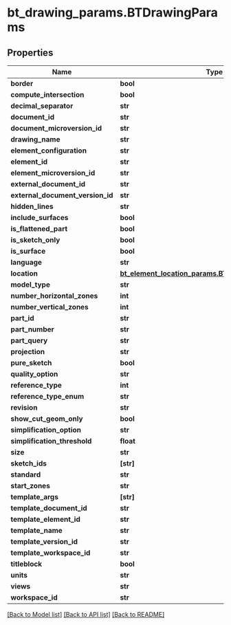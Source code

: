 # bt_drawing_params.BTDrawingParams

## Properties
Name | Type | Description | Notes
------------ | ------------- | ------------- | -------------
**border** | **bool** |  | [optional] 
**compute_intersection** | **bool** |  | [optional] 
**decimal_separator** | **str** |  | [optional] 
**document_id** | **str** |  | [optional] 
**document_microversion_id** | **str** |  | [optional] 
**drawing_name** | **str** |  | [optional] 
**element_configuration** | **str** |  | [optional] 
**element_id** | **str** |  | [optional] 
**element_microversion_id** | **str** |  | [optional] 
**external_document_id** | **str** |  | [optional] 
**external_document_version_id** | **str** |  | [optional] 
**hidden_lines** | **str** |  | [optional] 
**include_surfaces** | **bool** |  | [optional] 
**is_flattened_part** | **bool** |  | [optional] 
**is_sketch_only** | **bool** |  | [optional] 
**is_surface** | **bool** |  | [optional] 
**language** | **str** |  | [optional] 
**location** | [**bt_element_location_params.BTElementLocationParams**](BTElementLocationParams.md) |  | [optional] 
**model_type** | **str** |  | [optional] 
**number_horizontal_zones** | **int** |  | [optional] 
**number_vertical_zones** | **int** |  | [optional] 
**part_id** | **str** |  | [optional] 
**part_number** | **str** |  | [optional] 
**part_query** | **str** |  | [optional] 
**projection** | **str** |  | [optional] 
**pure_sketch** | **bool** |  | [optional] 
**quality_option** | **str** |  | [optional] 
**reference_type** | **int** |  | [optional] 
**reference_type_enum** | **str** |  | [optional] 
**revision** | **str** |  | [optional] 
**show_cut_geom_only** | **bool** |  | [optional] 
**simplification_option** | **str** |  | [optional] 
**simplification_threshold** | **float** |  | [optional] 
**size** | **str** |  | [optional] 
**sketch_ids** | **[str]** |  | [optional] 
**standard** | **str** |  | [optional] 
**start_zones** | **str** |  | [optional] 
**template_args** | **[str]** |  | [optional] 
**template_document_id** | **str** |  | [optional] 
**template_element_id** | **str** |  | [optional] 
**template_name** | **str** |  | [optional] 
**template_version_id** | **str** |  | [optional] 
**template_workspace_id** | **str** |  | [optional] 
**titleblock** | **bool** |  | [optional] 
**units** | **str** |  | [optional] 
**views** | **str** |  | [optional] 
**workspace_id** | **str** |  | [optional] 

[[Back to Model list]](../README.md#documentation-for-models) [[Back to API list]](../README.md#documentation-for-api-endpoints) [[Back to README]](../README.md)


